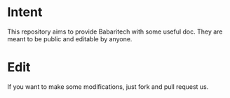 # Intent
This repository aims to provide Babaritech with some useful doc.
They are meant to be public and editable by anyone.
# Edit
If you want to make some modifications, just fork and pull request us.
